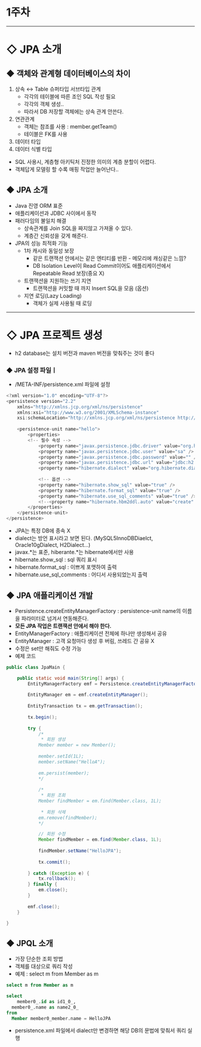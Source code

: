 # 1주차

---

# ◇ JPA 소개

## ◆ 객체와 관계형 데이터베이스의 차이

1. 상속 ↔  Table 슈퍼타입 서브타입 관계
    - 각각의 테이블에 따른 조인 SQL 작성 필요
    - 각각의 객체 생성..
    - 따라서 DB 저장할 객체에는 상속 관계 안쓴다.
2. 연관관계
    - 객체는 참조를 사용 : member.getTeam()
    - 테이블은 FK를 사용
3. 데이터 타입
4. 데이터 식별 타입
- SQL 사용시, 계층형 아키틱처 진정한 의미의 계층 분할이 어렵다.
- 객체답게 모델링 할 수록 매핑 작업만 늘어난다..

## ◆ JPA 소개

- Java 진영 ORM 표준
- 애플리케이션과 JDBC 사이에서 동작
- 패러다임의 불일치 해결
    - 상속관계를 Join SQL을 짜지않고 가져올 수 있다.
    - 계층간 신뢰성을 갖게 해준다.
- JPA의 성능 최적화 기능
    - 1차 캐시와 동일성 보장
        - 같은 트랜잭션 안에서는 같은 엔티티를 반환 - 메모리에 캐싱같은 느낌?
        - DB Isolation Level이 Read Commit이어도 애플리케이션에서 Repeatable Read 보장(중요 X)
    - 트랜잭션을 지원하는 쓰기 지연
        - 트랜잭션을 커밋할 때 까지 Insert SQL을 모음 (옵션)
    - 지연 로딩(Lazy Loading)
        - 객체가 실제 사용될 때 로딩

---

# ◇ JPA 프로젝트 생성

- h2 database는 설치 버전과 maven 버전을 맞춰주는 것이 좋다

### ◆ JPA 설정 파일ㅣ

- /META-INF/persistence.xml 파일에 설정

```java
<?xml version="1.0" encoding="UTF-8"?>
<persistence version="2.2"
	xmlns="http://xmlns.jcp.org/xml/ns/persistence"
	xmlns:xsi="http://www.w3.org/2001/XMLSchema-instance"
	xsi:schemaLocation="http://xmlns.jcp.org/xml/ns/persistence http://xmlns.jcp.org/xml/ns/persistence/persistence_2_2.xsd">
	
	<persistence-unit name="hello">
		<properties> 
		<!-- 필수 속성 -->
			<property name="javax.persistence.jdbc.driver" value="org.h2.Driver" />
			<property name="javax.persistence.jdbc.user" value="sa" />
			<property name="javax.persistence.jdbc.password" value="" />
			<property name="javax.persistence.jdbc.url" value="jdbc:h2:tcp://localhost/~/test"/>
			<property name="hibernate.dialect" value="org.hibernate.dialect.H2Dialect" />
			
			<!-- 옵션 -->
			<property name="hibernate.show_sql" value="true" />
			<property name="hibernate.format_sql" value="true" />
			<property name="hibernate.use_sql_comments" value="true" /> 
			<!--<property name="hibernate.hbm2ddl.auto" value="create" /> -->
		</properties>
	</persistence-unit>
</persistence>
```

- JPA는 특정 DB에 종속 X
- dialect는 방언 표시라고 보면 된다. (MySQL5InnoDBDiaelct, Oracle10gDialect, H2Dialect...)
- javax.*는 표준, hiberante.*는 hibernate에서만 사용
- hibernate.show_sql : sql 쿼리 표시
- hibernate.format_sql : 이쁘게 포맷하여 출력
- hibernate.use_sql_comments : 어디서 사용되었는지 출력

## ◆ JPA 애플리케이션 개발

- Persistence.createEntityManagerFactory : persistence-unit name의 이름을 파라미터로 넘겨서 연동해준다.
- **모든 JPA 작업은 트랜잭션 안에서 해야 한다.**
- EntityManagerFactory : 애플리케이션 전체에 하나만 생성해서 공유
- EntityManager : 고객 요청마다 생성 후 버림, 쓰레드 간 공유 X
- 수정은 set만 해줘도 수정 가능
- 예제 코드

```java
public class JpaMain {

	public static void main(String[] args) {
		EntityManagerFactory emf = Persistence.createEntityManagerFactory("hello");
		
		EntityManager em = emf.createEntityManager();
		
		EntityTransaction tx = em.getTransaction();
		
		tx.begin();
		
		try {
			/*
			 * 회원 생성
			Member member = new Member();
			
			member.setId(1L);
			member.setName("HelloA");
			
			em.persist(member);
			*/
			
			/*
			 * 회원 조회
			Member findMember = em.find(Member.class, 1L);
			
			 * 회원 삭제
			em.remove(findMember);
			*/

			// 회원 수정
			Member findMember = em.find(Member.class, 1L);
			
			findMember.setName("HelloJPA");
			
			tx.commit();
			
		} catch (Exception e) {
			tx.rollback();
		} finally {
			em.close();	
		}
		
		emf.close();
	}

}
```

## ◆ JPQL 소개

- 가장 단순한 조회 방법
- 객체를 대상으로 쿼리 작성
- 예제 : select m from Member as m

```sql
select m from Member as m
```

```sql
select
	member0_.id as id1_0_,
  member0_.name as name2_0_ 
from
  Member member0_member.name = HelloJPA
```

- persistence.xml 파일에서 dialect만 변경하면 해당 DB의 문법에 맞춰서 쿼리 실행